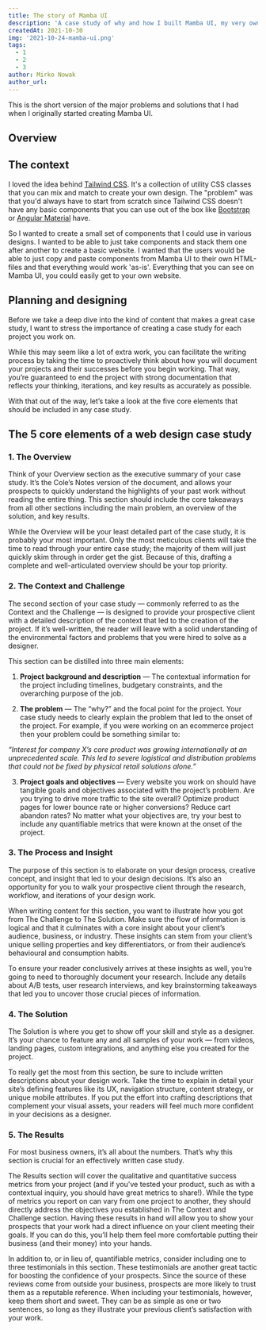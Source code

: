 ```yaml
---
title: The story of Mamba UI
description: 'A case study of why and how I built Mamba UI, my very own Tailwind CSS component library.'
createdAt: 2021-10-30
img: '2021-10-24-mamba-ui.png'
tags:
  - 1
  - 2
  - 3
author: Mirko Nowak
author_url:
---
```


This is the short version of the major problems and solutions that I had when I originally started creating Mamba UI.

## Overview

## The context

I loved the idea behind [Tailwind CSS](https://tailwindcss.com/). It's a collection of utility CSS classes that you can mix and match to create your own design. The "problem" was that you'd always have to start from scratch since Tailwind CSS doesn't have any basic components that you can use out of the box like [Bootstrap]() or [Angular Material]() have.

So I wanted to create a small set of components that I could use in various designs. I wanted to be able to just take components and stack them one after another to create a basic website. I wanted that the users would be able to just copy and paste components from Mamba UI to their own HTML-files and that everything would work 'as-is'. Everything that you can see on Mamba UI, you could easily get to your own website.

<Info-box>
	<template #info-text>
		You might also like: How to Create a Compelling Web Design Portfolio
	</template>
</Info-box>

## Planning and designing

Before we take a deep dive into the kind of content that makes a great case study, I want to stress the importance of creating a case study for each project you work on.

While this may seem like a lot of extra work, you can facilitate the writing process by taking the time to proactively think about how you will document your projects and their successes before you begin working. That way, you’re guaranteed to end the project with strong documentation that reflects your thinking, iterations, and key results as accurately as possible.

With that out of the way, let’s take a look at the five core elements that should be included in any case study.

<Info-box>
	<template #info-text>
		You might also like: The Ultimate Guide to Finding Web Design Clients.
	</template>
</Info-box>

## The 5 core elements of a web design case study

### 1. The Overview

Think of your Overview section as the executive summary of your case study. It’s the Cole’s Notes version of the document, and allows your prospects to quickly understand the highlights of your past work without reading the entire thing. This section should include the core takeaways from all other sections including the main problem, an overview of the solution, and key results.

While the Overview will be your least detailed part of the case study, it is probably your most important. Only the most meticulous clients will take the time to read through your entire case study; the majority of them will just quickly skim through in order get the gist. Because of this, drafting a complete and well-articulated overview should be your top priority.

<Info-box>
	<template #info-text>
		Pro Tip: Write your Overview section once the rest of your case study is finished. That way you can simply scan over the main points of each section and summarize them into a one or two paragraph synopsis.
	</template>
</Info-box>

### 2. The Context and Challenge

The second section of your case study — commonly referred to as the Context and the Challenge — is designed to provide your prospective client with a detailed description of the context that led to the creation of the project. If it’s well-written, the reader will leave with a solid understanding of the environmental factors and problems that you were hired to solve as a designer.

This section can be distilled into three main elements:

1. **Project background and description** — The contextual information for the project including timelines, budgetary constraints, and the overarching purpose of the job.

2. **The problem** — The “why?” and the focal point for the project. Your case study needs to clearly explain the problem that led to the onset of the project. For example, if you were working on an ecommerce project then your problem could be something similar to:

_“Interest for company X’s core product was growing internationally at an unprecedented scale. This led to severe logistical and distribution problems that could not be fixed by physical retail solutions alone.”_

3. **Project goals and objectives** — Every website you work on should have tangible goals and objectives associated with the project’s problem. Are you trying to drive more traffic to the site overall? Optimize product pages for lower bounce rate or higher conversions? Reduce cart abandon rates? No matter what your objectives are, try your best to include any quantifiable metrics that were known at the onset of the project.

<Info-box>
	<template #info-text>
		Pro Tip: The core elements of The Challenge are often presented to you in the project Request for Proposal or creative brief. If you are working on a more personal level with your client, however, try capturing this information in conversation. This will become the basis of your brief and, eventually, your case study too.
	</template>
</Info-box>

### 3. The Process and Insight

The purpose of this section is to elaborate on your design process, creative concept, and insight that led to your design decisions. It’s also an opportunity for you to walk your prospective client through the research, workflow, and iterations of your design work.

When writing content for this section, you want to illustrate how you got from The Challenge to The Solution. Make sure the flow of information is logical and that it culminates with a core insight about your client’s audience, business, or industry. These insights can stem from your client’s unique selling properties and key differentiators, or from their audience’s behavioural and consumption habits.

To ensure your reader conclusively arrives at these insights as well, you’re going to need to thoroughly document your research. Include any details about A/B tests, user research interviews, and key brainstorming takeaways that led you to uncover those crucial pieces of information.

<Info-box>
	<template #info-text>
		Pro Tip: Finding a core truth about your client’s audience can be one of the toughest challenges as a designer. If you’re lucky, your client might already have substantial research about their customers. Use their knowledge and this research to help you craft an insight. Otherwise, try employing tactics like A/B testing and user research to help guide your design decisions.
	</template>
</Info-box>

### 4. The Solution

The Solution is where you get to show off your skill and style as a designer. It’s your chance to feature any and all samples of your work — from videos, landing pages, custom integrations, and anything else you created for the project.

To really get the most from this section, be sure to include written descriptions about your design work. Take the time to explain in detail your site’s defining features like its UX, navigation structure, content strategy, or unique mobile attributes. If you put the effort into crafting descriptions that complement your visual assets, your readers will feel much more confident in your decisions as a designer.

<Info-box>
	<template #info-text>
		Pro Tip: Remember, the medium is the message. Don’t limit yourself to screenshots alone. Incorporate interactive elements - animations, video, transitions, or anything else - that accurately represent your design work to really wow your prospects.
	</template>
</Info-box>

### 5. The Results

For most business owners, it’s all about the numbers. That’s why this section is crucial for an effectively written case study.

The Results section will cover the qualitative and quantitative success metrics from your project (and if you've tested your product, such as with a contextual inquiry, you should have great metrics to share!). While the type of metrics you report on can vary from one project to another, they should directly address the objectives you established in The Context and Challenge section. Having these results in hand will allow you to show your prospects that your work had a direct influence on your client meeting their goals. If you can do this, you’ll help them feel more comfortable putting their business (and their money) into your hands.

In addition to, or in lieu of, quantifiable metrics, consider including one to three testimonials in this section. These testimonials are another great tactic for boosting the confidence of your prospects. Since the source of these reviews come from outside your business, prospects are more likely to trust them as a reputable reference. When including your testimonials, however, keep them short and sweet. They can be as simple as one or two sentences, so long as they illustrate your previous client’s satisfaction with your work.
